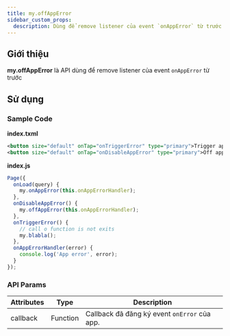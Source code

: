 ```yaml
---
title: my.offAppError
sidebar_custom_props:
  description: Dùng để remove listener của event `onAppError` từ trước
---
```


## Giới thiệu

**my.offAppError** là API dùng để remove listener của event `onAppError` từ trước

## Sử dụng

### Sample Code

**index.txml**

```xml
<button size="default" onTap="onTriggerError" type="primary">Trigger app error</button>
<button size="default" onTap="onDisableAppError" type="primary">Off app error event</button>
```

**index.js**

```js
Page({
  onLoad(query) {
    my.onAppError(this.onAppErrorHandler);
  },
  onDisableAppError() {
    my.offAppError(this.onAppErrorHandler);
  },
  onTriggerError() {
    // call o function is not exits
    my.blabla();
  },
  onAppErrorHandler(error) {
    console.log('App error', error);
  }
});
```

### API Params

| Attributes | Type     | Description                                  |
| ---------- | -------- | -------------------------------------------- |
| callback   | Function | Callback đã đăng ký event `onError` của app. |
